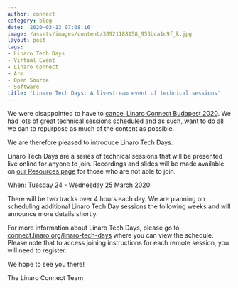```yaml
---
author: connect
category: blog
date: '2020-03-13 07:08:16'
image: /assets/images/content/30921188158_953bca1c9f_k.jpg
layout: post
tags:
- Linaro Tech Days
- Virtual Event
- Linaro Connect
- Arm
- Open Source
- Software
title: 'Linaro Tech Days: A livestream event of technical sessions'
---
```


We were disappointed to have to [cancel Linaro Connect Budapest 2020](/blog/linaro-connect-budapest-2020-cancelled/). We had lots of great technical sessions scheduled and as such, want to do all we can to repurpose as much of the content as possible.

We are therefore pleased to introduce Linaro Tech Days.

Linaro Tech Days are a series of technical sessions that will be presented live online for anyone to join. Recordings and slides will be made available on [our Resources page](https://connect.linaro.org/resources/) for those who are not able to join.

When: Tuesday 24 - Wednesday 25 March 2020

There will be two tracks over 4 hours each day. We are planning on scheduling additional Linaro Tech Day sessions the following weeks and will announce more details shortly.

For more information about Linaro Tech Days, please go to [connect.linaro.org/linaro-tech-days](https://connect.linaro.org/linaro-tech-days/) where you can view the schedule. Please note that to access joining instructions for each remote session, you will need to register.

We hope to see you there!

The Linaro Connect Team